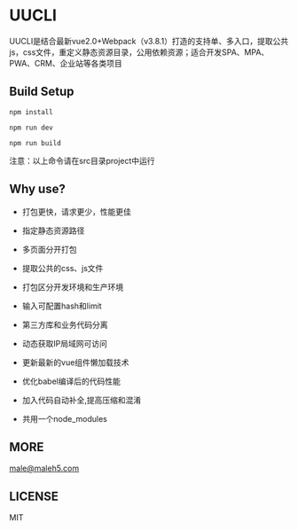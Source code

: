 UUCLI
===
UUCLI是结合最新vue2.0+Webpack（v3.8.1）打造的支持单、多入口，提取公共js，css文件，重定义静态资源目录，公用依赖资源；适合开发SPA、MPA、PWA、CRM、企业站等各类项目

Build Setup
---
```
npm install

npm run dev

npm run build
```
注意：以上命令请在src目录project中运行

Why use?
---

- 打包更快，请求更少，性能更佳

- 指定静态资源路径
- 多页面分开打包
- 提取公共的css、js文件
- 打包区分开发环境和生产环境
- 输入可配置hash和limit
- 第三方库和业务代码分离
- 动态获取IP局域网可访问
- 更新最新的vue组件懒加载技术
- 优化babel编译后的代码性能
- 加入代码自动补全,提高压缩和混淆
- 共用一个node_modules



MORE
---
male@maleh5.com

LICENSE
---
MIT
